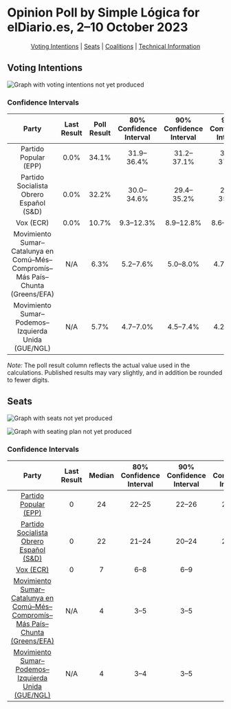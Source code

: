 # Opinion Poll by Simple Lógica for elDiario.es, 2–10 October 2023

<p align="center"><a href="#voting-intentions">Voting Intentions</a> | <a href="#seats">Seats</a> | <a href="#coalitions">Coalitions</a> | <a href="#technical-information">Technical Information</a></p>

## Voting Intentions

![Graph with voting intentions not yet produced](2023-10-10-SimpleLógica.png "Voting Intentions")

### Confidence Intervals

| Party | Last Result | Poll Result | 80% Confidence Interval | 90% Confidence Interval | 95% Confidence Interval | 99% Confidence Interval |
|:-----:|:-----------:|:-----------:|:-----------------------:|:-----------------------:|:-----------------------:|:-----------------------:|
| Partido Popular (EPP) | 0.0% | 34.1% | 31.9–36.4% |31.2–37.1% |30.7–37.7% |29.6–38.8% |
| Partido Socialista Obrero Español (S&D) | 0.0% | 32.2% | 30.0–34.6% |29.4–35.2% |28.9–35.8% |27.8–36.9% |
| Vox (ECR) | 0.0% | 10.7% | 9.3–12.3% |8.9–12.8% |8.6–13.2% |8.0–14.0% |
| Movimiento Sumar–Catalunya en Comú–Més–Compromís–Más País–Chunta (Greens/EFA) | N/A | 6.3% | 5.2–7.6% |5.0–8.0% |4.7–8.3% |4.3–9.0% |
| Movimiento Sumar–Podemos–Izquierda Unida (GUE/NGL) | N/A | 5.7% | 4.7–7.0% |4.5–7.4% |4.2–7.7% |3.8–8.4% |

*Note:* The poll result column reflects the actual value used in the calculations. Published results may vary slightly, and in addition be rounded to fewer digits.

## Seats

![Graph with seats not yet produced](2023-10-10-SimpleLógica-seats.png "Seats")

![Graph with seating plan not yet produced](2023-10-10-SimpleLógica-seating-plan.png "Seating Plan")

### Confidence Intervals

| Party | Last Result | Median | 80% Confidence Interval | 90% Confidence Interval | 95% Confidence Interval | 99% Confidence Interval |
|:-----:|:-----------:|:------:|:-----------------------:|:-----------------------:|:-----------------------:|:-----------------------:|
| <a href="#partido-popular-(epp)">Partido Popular (EPP)</a> | 0 | 24 | 22–25 |22–26 |21–26 |21–27 |
| <a href="#partido-socialista-obrero-español-(s&d)">Partido Socialista Obrero Español (S&D)</a> | 0 | 22 | 21–24 |20–24 |20–25 |19–26 |
| <a href="#vox-(ecr)">Vox (ECR)</a> | 0 | 7 | 6–8 |6–9 |6–9 |5–9 |
| <a href="#movimiento-sumar–catalunya-en-comú–més–compromís–más-país–chunta-(greens/efa)">Movimiento Sumar–Catalunya en Comú–Més–Compromís–Más País–Chunta (Greens/EFA)</a> | N/A | 4 | 3–5 |3–5 |3–5 |3–6 |
| <a href="#movimiento-sumar–podemos–izquierda-unida-(gue/ngl)">Movimiento Sumar–Podemos–Izquierda Unida (GUE/NGL)</a> | N/A | 4 | 3–4 |3–5 |3–5 |2–5 |

